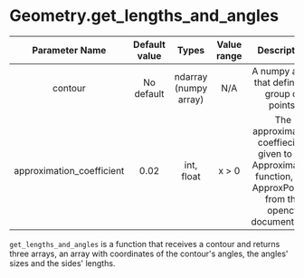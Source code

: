 # Geometry.get_lengths_and_angles


| Parameter Name | Default value | Types | Value range | Description | 
| :---: | :---: | :---: | :---: | :---: |
| contour | No default | ndarray (numpy array) | N/A | A numpy array that defines a group of points. |
| approximation_coefficient | 0.02 | int, float | x > 0 | The approximation coeffiecient given to the Approximation function, see ApproxPolyDP from the opencv documentation| 


`get_lengths_and_angles` is a function that receives a contour and returns three arrays, an array with coordinates of the contour's angles, the angles' sizes and the sides' lengths.
